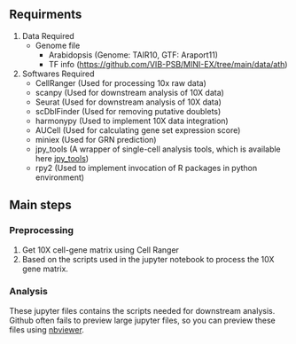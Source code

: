 ## Requirments
  1. Data Required
      - Genome file
        - Arabidopsis (Genome: TAIR10, GTF: Araport11)
        - TF info (https://github.com/VIB-PSB/MINI-EX/tree/main/data/ath)
  2. Softwares Required
      - CellRanger (Used for processing 10x raw data)
      - scanpy  (Used for downstream analysis of 10X data)
      - Seurat (Used for downstream analysis of 10X data)
      - scDblFinder (Used for removing putative doublets)
      - harmonypy (Used to implement 10X data integration)
      - AUCell (Used for calculating gene set expression score)
      - miniex (Used for GRN prediction)
      - jpy_tools (A wrapper of single-cell analysis tools, which is available here [jpy_tools](https://github.com/liuzj039/jpy_tools/tree/master/jModule))
      - rpy2 (Used to implement invocation of R packages in python environment)

## Main steps

### Preprocessing
1. Get 10X cell-gene matrix using Cell Ranger
2. Based on the scripts used in the jupyter notebook to process the 10X gene matrix.
### Analysis

These jupyter files contains the scripts needed for downstream analysis. Github often fails to preview large jupyter files, so you can preview these files using [nbviewer](https://nbviewer.org/github/ZhaiLab-SUSTech/single_cell_hormones/tree/main/). 
